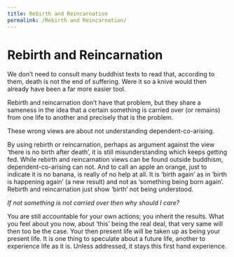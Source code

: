 ```yaml
---
title: Rebirth and Reincarnation
permalink: /Rebirth and Reincarnation/
---
```


# Rebirth and Reincarnation

We don’t need to consult many buddhist texts to read that, according to them, death is not the end of suffering. Were it so a knive would then already have been a far more easier tool.  

Rebirth and reincarnation don’t have that problem, but they share a sameness in the idea that a certain something is carried over (or remains) from one life to another and precisely that is the problem.

These wrong views are about not understanding dependent-co-arising.

By using rebirth or reincarnation, perhaps as argument against the view ‘there is no birth after death’, it is still misunderstanding which keeps getting fed. While rebirth and reincarnation views can be found outside buddhism, dependent-co-arising can not. And to call an apple an orange, just to indicate it is no banana, is really of no help at all. It is ‘birth again’ as in ‘birth is happening again’ (a new result) and not as ‘something being born again’. Rebirth and reincarnation just show ‘birth’ not being understood. 

*If not something is not carried over then why should I care?*

You are still accountable for your own actions; you inherit the results. What you feel about you now, about ‘this’ being the real deal, that very same will then too be the case. Your then present life will be taken up as being your present life. It is one thing to speculate about a future life, another to experience life as it is. Unless addressed, it stays this first hand experience.
